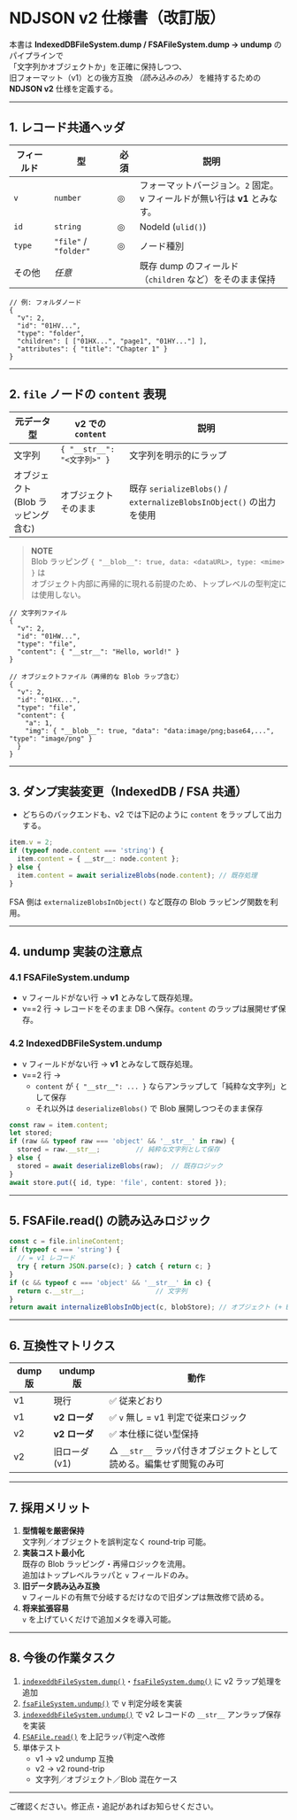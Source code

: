 # NDJSON v2 仕様書（改訂版）

本書は **IndexedDBFileSystem.dump / FSAFileSystem.dump → undump** のパイプラインで  
「文字列かオブジェクトか」を正確に保持しつつ、  
旧フォーマット（v1）との後方互換 *（読み込みのみ）* を維持するための  
**NDJSON v2** 仕様を定義する。

---

## 1. レコード共通ヘッダ

| フィールド | 型 | 必須 | 説明 |
|------------|----|------|------|
| `v` | `number` | ◎ | フォーマットバージョン。`2` 固定。<br>v フィールドが無い行は **v1** とみなす。 |
| `id` | `string` | ◎ | NodeId (`ulid()`) |
| `type` | `"file"` / `"folder"` | ◎ | ノード種別 |
| その他 | _任意_ |   | 既存 dump のフィールド（`children` など）をそのまま保持 |

```jsonc
// 例: フォルダノード
{
  "v": 2,
  "id": "01HV...",
  "type": "folder",
  "children": [ ["01HX...", "page1", "01HY..."] ],
  "attributes": { "title": "Chapter 1" }
}
```

---

## 2. `file` ノードの `content` 表現

| 元データ型 | v2 での `content` | 説明 |
|------------|------------------|------|
| 文字列 | `{ "__str__": "<文字列>" }` | 文字列を明示的にラップ |
| オブジェクト<br>(Blob ラッピング含む) | オブジェクトそのまま | 既存 `serializeBlobs()` / `externalizeBlobsInObject()` の出力を使用 |

> **NOTE**  
> Blob ラッピング `{ "__blob__": true, data: <dataURL>, type: <mime> }` は  
> オブジェクト内部に再帰的に現れる前提のため、トップレベルの型判定には使用しない。

```jsonc
// 文字列ファイル
{
  "v": 2,
  "id": "01HW...",
  "type": "file",
  "content": { "__str__": "Hello, world!" }
}

// オブジェクトファイル（再帰的な Blob ラップ含む）
{
  "v": 2,
  "id": "01HX...",
  "type": "file",
  "content": {
    "a": 1,
    "img": { "__blob__": true, "data": "data:image/png;base64,...", "type": "image/png" }
  }
}
```

---

## 3. ダンプ実装変更（IndexedDB / FSA 共通）

- どちらのバックエンドも、v2 では下記のように `content` をラップして出力する。

```ts
item.v = 2;
if (typeof node.content === 'string') {
  item.content = { __str__: node.content };
} else {
  item.content = await serializeBlobs(node.content); // 既存処理
}
```
FSA 側は `externalizeBlobsInObject()` など既存の Blob ラッピング関数を利用。

---

## 4. undump 実装の注意点

### 4.1 FSAFileSystem.undump

- v フィールドがない行 → **v1** とみなして既存処理。
- v==2 行 → レコードをそのまま DB へ保存。`content` のラップは展開せず保存。

### 4.2 IndexedDBFileSystem.undump

- v フィールドがない行 → **v1** とみなして既存処理。
- v==2 行 →  
  - `content` が `{ "__str__": ... }` ならアンラップして「純粋な文字列」として保存  
  - それ以外は `deserializeBlobs()` で Blob 展開しつつそのまま保存

```ts
const raw = item.content;
let stored;
if (raw && typeof raw === 'object' && '__str__' in raw) {
  stored = raw.__str__;         // 純粋な文字列として保存
} else {
  stored = await deserializeBlobs(raw);  // 既存ロジック
}
await store.put({ id, type: 'file', content: stored });
```

---

## 5. FSAFile.read() の読み込みロジック

```ts
const c = file.inlineContent;
if (typeof c === 'string') {
  // = v1 レコード
  try { return JSON.parse(c); } catch { return c; }
}
if (c && typeof c === 'object' && '__str__' in c) {
  return c.__str__;                  // 文字列
}
return await internalizeBlobsInObject(c, blobStore); // オブジェクト (+ Blob 展開)
```

---

## 6. 互換性マトリクス

| dump 版 | undump 版 | 動作 |
|---------|----------|------|
| v1 | 現行 | ✅ 従来どおり |
| v1 | **v2 ローダ** | ✅ `v` 無し = v1 判定で従来ロジック |
| v2 | **v2 ローダ** | ✅ 本仕様に従い型保持 |
| v2 | 旧ローダ (v1) | △ `__str__` ラッパ付きオブジェクトとして読める。編集せず閲覧のみ可 |

---

## 7. 採用メリット

1. **型情報を厳密保持**  
   文字列／オブジェクトを誤判定なく round-trip 可能。
2. **実装コスト最小化**  
   既存の Blob ラッピング・再帰ロジックを流用。  
   追加はトップレベルラッパと `v` フィールドのみ。
3. **旧データ読み込み互換**  
   v フィールドの有無で分岐するだけなので旧ダンプは無改修で読める。
4. **将来拡張容易**  
   `v` を上げていくだけで追加メタを導入可能。

---

## 8. 今後の作業タスク

1. [`indexeddbFileSystem.dump()`](src/lib/filesystem/indexeddbFileSystem.ts:263)・[`fsaFileSystem.dump()`](src/lib/filesystem/fsaFileSystem.ts) に v2 ラップ処理を追加  
2. [`fsaFileSystem.undump()`](src/lib/filesystem/fsaFileSystem.ts) で v 判定分岐を実装  
3. [`indexeddbFileSystem.undump()`](src/lib/filesystem/indexeddbFileSystem.ts) で v2 レコードの `__str__` アンラップ保存を実装  
4. [`FSAFile.read()`](src/lib/filesystem/fsaFileSystem.ts:405) を上記ラッパ判定へ改修  
5. 単体テスト  
   - v1 → v2 undump 互換  
   - v2 → v2 round-trip  
   - 文字列／オブジェクト／Blob 混在ケース

---

ご確認ください。修正点・追記があればお知らせください。